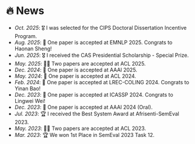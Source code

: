 # 🔥 News- *Oct. 2025*: 🎖 I was selected for the CIPS Doctoral Dissertation Incentive Program.- *Aug. 2025*: 🎉 One paper is accepted at EMNLP 2025. Congrats to Haonan Sheng!- *Jun. 2025*: 🎖 I received the CAS Presidential Scholarship - Special Prize.- *May. 2025*: 🎉🎉 Two papers are accepted at ACL 2025.- *Dec. 2024*: 🎉 One paper is accepted at AAAI 2025.- *May. 2024*: 🎉 One paper is accepted at ACL 2024.- *Feb. 2024*: 🎉 One paper is accepted at LREC-COLING 2024. Congrats to Yinan Bao!- *Dec. 2023*: 🎉 One paper is accepted at ICASSP 2024. Congrats to Lingwei Wei!- *Dec. 2023*: 🎉 One paper is accepted at AAAI 2024 (Oral).- *Jul. 2023*: 🏆 I received the Best System Award at Afrisenti-SemEval 2023.- *May. 2023*: 🎉🎉 Two papers are accepted at ACL 2023.- *Mar. 2023*: 🏆 We won 1st Place in SemEval 2023 Task 12.
